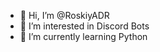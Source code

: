 - 👋 Hi, I’m @RoskiyADR
- 👀 I’m interested in Discord Bots
- 🌱 I’m currently learning Python

<!---
RoskiyADR/RoskiyADR is a ✨ special ✨ repository because its `README.md` (this file) appears on your GitHub profile.
You can click the Preview link to take a look at your changes.
--->
